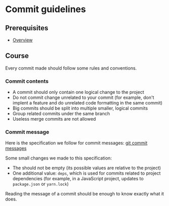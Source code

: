 # Commit guidelines

## Prerequisites

- [Overview](/courses/git/basics/overview)

## Course

Every commit made should follow some rules and conventions.

### Commit contents

- A commit should only contain one logical change to the project
- Do not commit change unrelated to your commit (for example, don't implent a feature and do unrelated code formatting in the same commit)
- Big commits should be split into multiple smaller, logical commits
- Group related commits under the same branch
- Useless merge commits are not allowed

### Commit message

Here is the specification we follow for commit messages: [git commit messages](http://karma-runner.github.io/3.0/dev/git-commit-msg.html)

Some small changes we made to this specification:

- The **<scope>** should not be empty (its possible values are relative to the project)
- One additional **<type>** value: `deps`, which is used for commits related to project dependencies (for example, in a JavaScript project, updates to `package.json` or `yarn.lock`)

Reading the message of a commit should be enough to know exactly what it does.